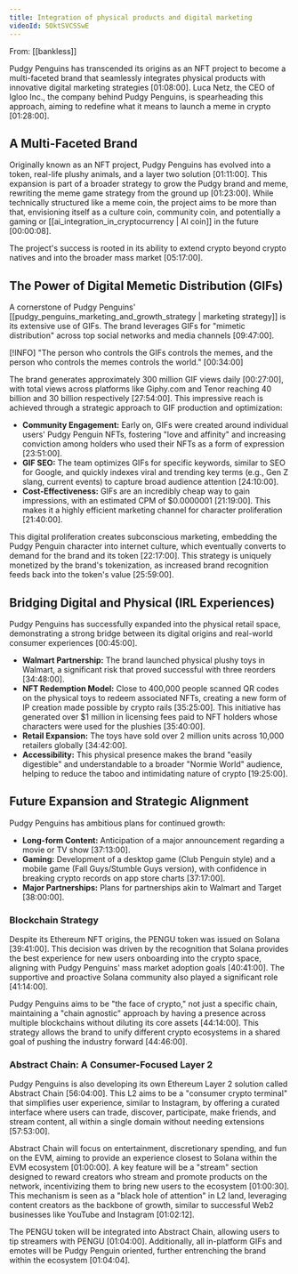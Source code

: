 ```yaml
---
title: Integration of physical products and digital marketing
videoId: 5OktSVCSSwE
---
```


From: [[bankless]] <br/> 

Pudgy Penguins has transcended its origins as an NFT project to become a multi-faceted brand that seamlessly integrates physical products with innovative digital marketing strategies <a class="yt-timestamp" data-t="01:08:00">[01:08:00]</a>. Luca Netz, the CEO of Igloo Inc., the company behind Pudgy Penguins, is spearheading this approach, aiming to redefine what it means to launch a meme in crypto <a class="yt-timestamp" data-t="01:28:00">[01:28:00]</a>.

## A Multi-Faceted Brand
Originally known as an NFT project, Pudgy Penguins has evolved into a token, real-life plushy animals, and a layer two solution <a class="yt-timestamp" data-t="01:11:00">[01:11:00]</a>. This expansion is part of a broader strategy to grow the Pudgy brand and meme, rewriting the meme game strategy from the ground up <a class="yt-timestamp" data-t="01:23:00">[01:23:00]</a>. While technically structured like a meme coin, the project aims to be more than that, envisioning itself as a culture coin, community coin, and potentially a gaming or [[ai_integration_in_cryptocurrency | AI coin]] in the future <a class="yt-timestamp" data-t="00:00:08">[00:00:08]</a>.

The project's success is rooted in its ability to extend crypto beyond crypto natives and into the broader mass market <a class="yt-timestamp" data-t="05:17:00">[05:17:00]</a>.

## The Power of Digital Memetic Distribution (GIFs)
A cornerstone of Pudgy Penguins' [[pudgy_penguins_marketing_and_growth_strategy | marketing strategy]] is its extensive use of GIFs. The brand leverages GIFs for "mimetic distribution" across top social networks and media channels <a class="yt-timestamp" data-t="09:47:00">[09:47:00]</a>.

[!INFO] "The person who controls the GIFs controls the memes, and the person who controls the memes controls the world." <a class="yt-timestamp" data-t="00:34:00">[00:34:00]</a>

The brand generates approximately 300 million GIF views daily <a class="yt-timestamp" data-t="00:27:00">[00:27:00]</a>, with total views across platforms like Giphy.com and Tenor reaching 40 billion and 30 billion respectively <a class="yt-timestamp" data-t="27:54:00">[27:54:00]</a>. This impressive reach is achieved through a strategic approach to GIF production and optimization:
*   **Community Engagement:** Early on, GIFs were created around individual users' Pudgy Penguin NFTs, fostering "love and affinity" and increasing conviction among holders who used their NFTs as a form of expression <a class="yt-timestamp" data-t="23:51:00">[23:51:00]</a>.
*   **GIF SEO:** The team optimizes GIFs for specific keywords, similar to SEO for Google, and quickly indexes viral and trending key terms (e.g., Gen Z slang, current events) to capture broad audience attention <a class="yt-timestamp" data-t="24:10:00">[24:10:00]</a>.
*   **Cost-Effectiveness:** GIFs are an incredibly cheap way to gain impressions, with an estimated CPM of $0.0000001 <a class="yt-timestamp" data-t="21:19:00">[21:19:00]</a>. This makes it a highly efficient marketing channel for character proliferation <a class="yt-timestamp" data-t="21:40:00">[21:40:00]</a>.

This digital proliferation creates subconscious marketing, embedding the Pudgy Penguin character into internet culture, which eventually converts to demand for the brand and its token <a class="yt-timestamp" data-t="22:17:00">[22:17:00]</a>. This strategy is uniquely monetized by the brand's tokenization, as increased brand recognition feeds back into the token's value <a class="yt-timestamp" data-t="25:59:00">[25:59:00]</a>.

## Bridging Digital and Physical (IRL Experiences)
Pudgy Penguins has successfully expanded into the physical retail space, demonstrating a strong bridge between its digital origins and real-world consumer experiences <a class="yt-timestamp" data-t="00:45:00">[00:45:00]</a>.

*   **Walmart Partnership:** The brand launched physical plushy toys in Walmart, a significant risk that proved successful with three reorders <a class="yt-timestamp" data-t="34:48:00">[34:48:00]</a>.
*   **NFT Redemption Model:** Close to 400,000 people scanned QR codes on the physical toys to redeem associated NFTs, creating a new form of IP creation made possible by crypto rails <a class="yt-timestamp" data-t="35:25:00">[35:25:00]</a>. This initiative has generated over $1 million in licensing fees paid to NFT holders whose characters were used for the plushies <a class="yt-timestamp" data-t="35:40:00">[35:40:00]</a>.
*   **Retail Expansion:** The toys have sold over 2 million units across 10,000 retailers globally <a class="yt-timestamp" data-t="34:42:00">[34:42:00]</a>.
*   **Accessibility:** This physical presence makes the brand "easily digestible" and understandable to a broader "Normie World" audience, helping to reduce the taboo and intimidating nature of crypto <a class="yt-timestamp" data-t="19:25:00">[19:25:00]</a>.

## Future Expansion and Strategic Alignment
Pudgy Penguins has ambitious plans for continued growth:
*   **Long-form Content:** Anticipation of a major announcement regarding a movie or TV show <a class="yt-timestamp" data-t="37:13:00">[37:13:00]</a>.
*   **Gaming:** Development of a desktop game (Club Penguin style) and a mobile game (Fall Guys/Stumble Guys version), with confidence in breaking crypto records on app store charts <a class="yt-timestamp" data-t="37:17:00">[37:17:00]</a>.
*   **Major Partnerships:** Plans for partnerships akin to Walmart and Target <a class="yt-timestamp" data-t="38:00:00">[38:00:00]</a>.

### Blockchain Strategy
Despite its Ethereum NFT origins, the PENGU token was issued on Solana <a class="yt-timestamp" data-t="39:41:00">[39:41:00]</a>. This decision was driven by the recognition that Solana provides the best experience for new users onboarding into the crypto space, aligning with Pudgy Penguins' mass market adoption goals <a class="yt-timestamp" data-t="40:41:00">[40:41:00]</a>. The supportive and proactive Solana community also played a significant role <a class="yt-timestamp" data-t="41:14:00">[41:14:00]</a>.

Pudgy Penguins aims to be "the face of crypto," not just a specific chain, maintaining a "chain agnostic" approach by having a presence across multiple blockchains without diluting its core assets <a class="yt-timestamp" data-t="44:14:00">[44:14:00]</a>. This strategy allows the brand to unify different crypto ecosystems in a shared goal of pushing the industry forward <a class="yt-timestamp" data-t="44:46:00">[44:46:00]</a>.

### Abstract Chain: A Consumer-Focused Layer 2
Pudgy Penguins is also developing its own Ethereum Layer 2 solution called Abstract Chain <a class="yt-timestamp" data-t="56:04:00">[56:04:00]</a>. This L2 aims to be a "consumer crypto terminal" that simplifies user experience, similar to Instagram, by offering a curated interface where users can trade, discover, participate, make friends, and stream content, all within a single domain without needing extensions <a class="yt-timestamp" data-t="57:53:00">[57:53:00]</a>.

Abstract Chain will focus on entertainment, discretionary spending, and fun on the EVM, aiming to provide an experience closest to Solana within the EVM ecosystem <a class="yt-timestamp" data-t="01:00:00">[01:00:00]</a>. A key feature will be a "stream" section designed to reward creators who stream and promote products on the network, incentivizing them to bring new users to the ecosystem <a class="yt-timestamp" data-t="01:00:30">[01:00:30]</a>. This mechanism is seen as a "black hole of attention" in L2 land, leveraging content creators as the backbone of growth, similar to successful Web2 businesses like YouTube and Instagram <a class="yt-timestamp" data-t="01:02:12">[01:02:12]</a>.

The PENGU token will be integrated into Abstract Chain, allowing users to tip streamers with PENGU <a class="yt-timestamp" data-t="01:04:00">[01:04:00]</a>. Additionally, all in-platform GIFs and emotes will be Pudgy Penguin oriented, further entrenching the brand within the ecosystem <a class="yt-timestamp" data-t="01:04:04">[01:04:04]</a>.